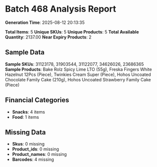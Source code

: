 # Batch 468 Analysis Report

**Generation Time**: 2025-08-12 20:13:35

**Total Items**: 5
**Unique SKUs**: 5
**Unique Products**: 5
**Total Available Quantity**: 2137.00
**Near Expiry Products**: 2

## Sample Data
**Sample SKUs**: 31123178, 31903544, 31122077, 34626026, 23686365
**Sample Products**: Bake Rolz Spicy Lime LTO (55g), Freska Fingers White Hazelnut 12Pcs (Piece), Twinkies Cream Super (Piece), Hohos Uncoated Chocolate Family Cake (210g), Hohos Uncoated Strawberry Family Cake (Piece)

## Financial Categories
- **Snacks**: 4 items
- **Food**: 1 items

## Missing Data
- **Skus**: 0 missing
- **Product_ids**: 0 missing
- **Product_names**: 0 missing
- **Barcodes**: 4 missing
